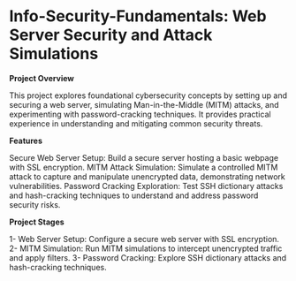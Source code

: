 # Info-Security-Fundamentals: Web Server Security and Attack Simulations

**Project Overview**

This project explores foundational cybersecurity concepts by setting up and securing a web server, simulating Man-in-the-Middle (MITM) attacks, and experimenting with password-cracking techniques. It provides practical experience in understanding and mitigating common security threats.

**Features**

Secure Web Server Setup: Build a secure server hosting a basic webpage with SSL encryption.
MITM Attack Simulation: Simulate a controlled MITM attack to capture and manipulate unencrypted data, demonstrating network vulnerabilities.
Password Cracking Exploration: Test SSH dictionary attacks and hash-cracking techniques to understand and address password security risks.

**Project Stages**

1- Web Server Setup: Configure a secure web server with SSL encryption.
2- MITM Simulation: Run MITM simulations to intercept unencrypted traffic and apply filters.
3- Password Cracking: Explore SSH dictionary attacks and hash-cracking techniques.
